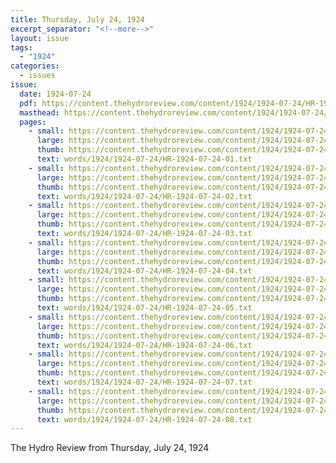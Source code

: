 ```yaml
---
title: Thursday, July 24, 1924
excerpt_separator: "<!--more-->"
layout: issue
tags:
  - "1924"
categories:
  - issues
issue:
  date: 1924-07-24
  pdf: https://content.thehydroreview.com/content/1924/1924-07-24/HR-1924-07-24.pdf
  masthead: https://content.thehydroreview.com/content/1924/1924-07-24/masthead/HR-1924-07-24.jpg
  pages:
    - small: https://content.thehydroreview.com/content/1924/1924-07-24/small/HR-1924-07-24-01.jpg
      large: https://content.thehydroreview.com/content/1924/1924-07-24/large/HR-1924-07-24-01.jpg
      thumb: https://content.thehydroreview.com/content/1924/1924-07-24/thumbnails/HR-1924-07-24-01.jpg
      text: words/1924/1924-07-24/HR-1924-07-24-01.txt
    - small: https://content.thehydroreview.com/content/1924/1924-07-24/small/HR-1924-07-24-02.jpg
      large: https://content.thehydroreview.com/content/1924/1924-07-24/large/HR-1924-07-24-02.jpg
      thumb: https://content.thehydroreview.com/content/1924/1924-07-24/thumbnails/HR-1924-07-24-02.jpg
      text: words/1924/1924-07-24/HR-1924-07-24-02.txt
    - small: https://content.thehydroreview.com/content/1924/1924-07-24/small/HR-1924-07-24-03.jpg
      large: https://content.thehydroreview.com/content/1924/1924-07-24/large/HR-1924-07-24-03.jpg
      thumb: https://content.thehydroreview.com/content/1924/1924-07-24/thumbnails/HR-1924-07-24-03.jpg
      text: words/1924/1924-07-24/HR-1924-07-24-03.txt
    - small: https://content.thehydroreview.com/content/1924/1924-07-24/small/HR-1924-07-24-04.jpg
      large: https://content.thehydroreview.com/content/1924/1924-07-24/large/HR-1924-07-24-04.jpg
      thumb: https://content.thehydroreview.com/content/1924/1924-07-24/thumbnails/HR-1924-07-24-04.jpg
      text: words/1924/1924-07-24/HR-1924-07-24-04.txt
    - small: https://content.thehydroreview.com/content/1924/1924-07-24/small/HR-1924-07-24-05.jpg
      large: https://content.thehydroreview.com/content/1924/1924-07-24/large/HR-1924-07-24-05.jpg
      thumb: https://content.thehydroreview.com/content/1924/1924-07-24/thumbnails/HR-1924-07-24-05.jpg
      text: words/1924/1924-07-24/HR-1924-07-24-05.txt
    - small: https://content.thehydroreview.com/content/1924/1924-07-24/small/HR-1924-07-24-06.jpg
      large: https://content.thehydroreview.com/content/1924/1924-07-24/large/HR-1924-07-24-06.jpg
      thumb: https://content.thehydroreview.com/content/1924/1924-07-24/thumbnails/HR-1924-07-24-06.jpg
      text: words/1924/1924-07-24/HR-1924-07-24-06.txt
    - small: https://content.thehydroreview.com/content/1924/1924-07-24/small/HR-1924-07-24-07.jpg
      large: https://content.thehydroreview.com/content/1924/1924-07-24/large/HR-1924-07-24-07.jpg
      thumb: https://content.thehydroreview.com/content/1924/1924-07-24/thumbnails/HR-1924-07-24-07.jpg
      text: words/1924/1924-07-24/HR-1924-07-24-07.txt
    - small: https://content.thehydroreview.com/content/1924/1924-07-24/small/HR-1924-07-24-08.jpg
      large: https://content.thehydroreview.com/content/1924/1924-07-24/large/HR-1924-07-24-08.jpg
      thumb: https://content.thehydroreview.com/content/1924/1924-07-24/thumbnails/HR-1924-07-24-08.jpg
      text: words/1924/1924-07-24/HR-1924-07-24-08.txt
---
```


The Hydro Review from Thursday, July 24, 1924

<!--more-->

